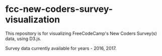 # fcc-new-coders-survey-visualization

This repository is for visualizing FreeCodeCamp's New Coders Survey(s) data, using D3.js.

Survey data currently available for years - 2016, 2017.
